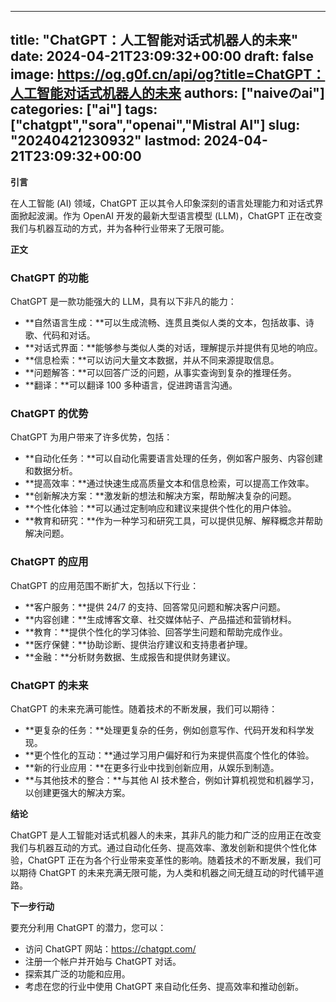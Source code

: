 
---
title: "ChatGPT：人工智能对话式机器人的未来"
date: 2024-04-21T23:09:32+00:00
draft: false
image: https://og.g0f.cn/api/og?title=ChatGPT：人工智能对话式机器人的未来
authors: ["naiveのai"]
categories: ["ai"]
tags: ["chatgpt","sora","openai","Mistral AI"]
slug: "20240421230932"
lastmod: 2024-04-21T23:09:32+00:00
---
**引言**

在人工智能 (AI) 领域，ChatGPT 正以其令人印象深刻的语言处理能力和对话式界面掀起波澜。作为 OpenAI 开发的最新大型语言模型 (LLM)，ChatGPT 正在改变我们与机器互动的方式，并为各种行业带来了无限可能。

**正文**

### ChatGPT 的功能

ChatGPT 是一款功能强大的 LLM，具有以下非凡的能力：

- **自然语言生成：**可以生成流畅、连贯且类似人类的文本，包括故事、诗歌、代码和对话。
- **对话式界面：**能够参与类似人类的对话，理解提示并提供有见地的响应。
- **信息检索：**可以访问大量文本数据，并从不同来源提取信息。
- **问题解答：**可以回答广泛的问题，从事实查询到复杂的推理任务。
- **翻译：**可以翻译 100 多种语言，促进跨语言沟通。

### ChatGPT 的优势

ChatGPT 为用户带来了许多优势，包括：

- **自动化任务：**可以自动化需要语言处理的任务，例如客户服务、内容创建和数据分析。
- **提高效率：**通过快速生成高质量文本和信息检索，可以提高工作效率。
- **创新解决方案：**激发新的想法和解决方案，帮助解决复杂的问题。
- **个性化体验：**可以通过定制响应和建议来提供个性化的用户体验。
- **教育和研究：**作为一种学习和研究工具，可以提供见解、解释概念并帮助解决问题。

### ChatGPT 的应用

ChatGPT 的应用范围不断扩大，包括以下行业：

- **客户服务：**提供 24/7 的支持、回答常见问题和解决客户问题。
- **内容创建：**生成博客文章、社交媒体帖子、产品描述和营销材料。
- **教育：**提供个性化的学习体验、回答学生问题和帮助完成作业。
- **医疗保健：**协助诊断、提供治疗建议和支持患者护理。
- **金融：**分析财务数据、生成报告和提供财务建议。

### ChatGPT 的未来

ChatGPT 的未来充满可能性。随着技术的不断发展，我们可以期待：

- **更复杂的任务：**处理更复杂的任务，例如创意写作、代码开发和科学发现。
- **更个性化的互动：**通过学习用户偏好和行为来提供高度个性化的体验。
- **新的行业应用：**在更多行业中找到创新应用，从娱乐到制造。
- **与其他技术的整合：**与其他 AI 技术整合，例如计算机视觉和机器学习，以创建更强大的解决方案。

**结论**

ChatGPT 是人工智能对话式机器人的未来，其非凡的能力和广泛的应用正在改变我们与机器互动的方式。通过自动化任务、提高效率、激发创新和提供个性化体验，ChatGPT 正在为各个行业带来变革性的影响。随着技术的不断发展，我们可以期待 ChatGPT 的未来充满无限可能，为人类和机器之间无缝互动的时代铺平道路。

**下一步行动**

要充分利用 ChatGPT 的潜力，您可以：

- 访问 ChatGPT 网站：https://chatgpt.com/
- 注册一个帐户并开始与 ChatGPT 对话。
- 探索其广泛的功能和应用。
- 考虑在您的行业中使用 ChatGPT 来自动化任务、提高效率和推动创新。